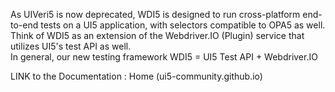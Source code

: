 As UIVeri5 is now deprecated, WDI5 is designed to run cross-platform end-to-end tests on a UI5 application, with selectors compatible to OPA5 as well. 
Think of WDI5 as an extension of the Webdriver.IO (Plugin) service that utilizes UI5's test API as well.   
In general, our new testing framework WDI5 = UI5 Test API + Webdriver.IO

LINK to the Documentation : Home (ui5-community.github.io)

